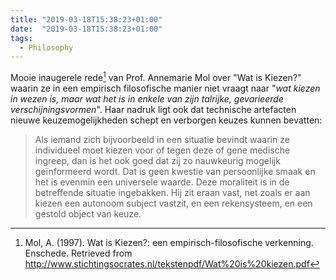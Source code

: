 ```yaml
---
title: "2019-03-18T15:38:23+01:00"
date:  "2019-03-18T15:38:23+01:00"
tags:
  - Philosophy
---
```


Mooie inaugerele rede[^1] van Prof. Annemarie Mol over "Wat is Kiezen?" waarin ze in een empirisch filosofische manier niet vraagt naar "*wat kiezen in wezen is, maar wat het is in enkele van zijn talrijke, gevarieerde verschijningsvormen*". Haar nadruk ligt ook dat technische artefacten nieuwe keuzemogelijkheden schept en verborgen keuzes kunnen bevatten:

> Als iemand zich bijvoorbeeld in een situatie bevindt waarin ze individueel moet kiezen voor of tegen deze of gene medische ingreep, dan is het ook goed dat zij zo nauwkeurig mogelijk geïnformeerd wordt. Dat is geen kwestie van persoonlijke smaak en het is evenmin een universele waarde. Deze moraliteit is in de betreffende situatie ingebakken. Hij zit eraan vast, net zoals er aan kiezen een autonoom subject vastzit, en een rekensysteem, en een gestold object van keuze.

[^1]: Mol, A. (1997). Wat is Kiezen?: een empirisch-filosofische verkenning. Enschede. Retrieved from http://www.stichtingsocrates.nl/tekstenpdf/Wat%20is%20kiezen.pdf
